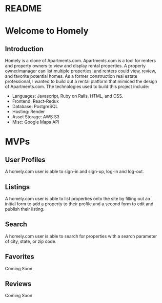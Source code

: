 # README

# Welcome to Homely

## Introduction

Homely is a clone of Apartments.com. Apartments.com is a tool for renters and property owners to view and display
rental properties. A property owner/manager can list multiple properties, and renters could view, review, and favorite
potential homes. As a former construction real estate professional, I wanted to build out a rental platform that
mimiced the design of Apartments.com. The technologies used to build this project include:

- Languages: Javascript, Ruby on Rails, HTML, and CSS.
- Frontend: React-Redux
- Database: PostgreSQL
- Hosting: Render
- Asset Storage: AWS S3
- Misc: Google Maps API

# MVPs

## User Profiles

A homely.com user is able to sign-in and sign-up, log-in and log-out.

## Listings

A homely.com user is able to list properties onto the site by filling out an initial form to add a property to their profile and a second form to edit and publish their listing.

## Search

A homely.com user is able to search for properties with a search parameter of city, state, or zip code.

## Favorites

Coming Soon

## Reviews

Coming Soon
